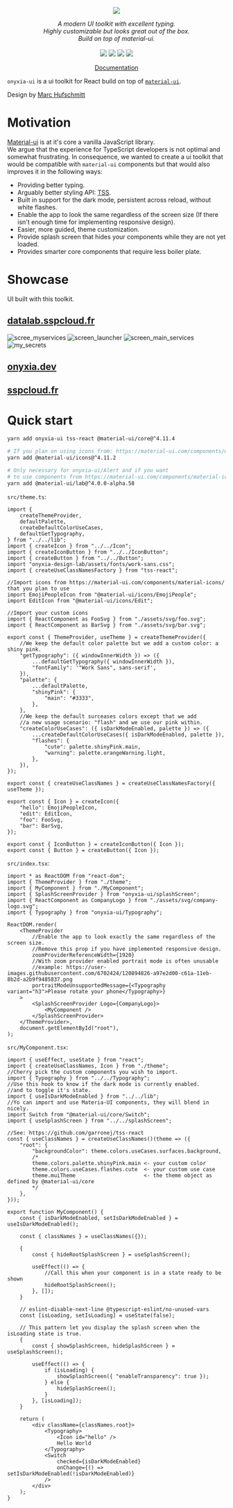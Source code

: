 <p align="center">
    <img src="https://user-images.githubusercontent.com/6702424/120405033-efe83900-c347-11eb-9a7c-7b680c26a18c.png">  
</p>
<p align="center">
    <i>A modern UI toolkit with excellent typing.</i><br>
    <i>Highly customizable but looks great out of the box.</i><br>
    <i>Build on top of material-ui.</i>
    <br>
    <br>
    <img src="https://github.com/garronej/onyxia-ui/workflows/ci/badge.svg?branch=main">
    <img src="https://img.shields.io/bundlephobia/minzip/onyxia-ui">
    <img src="https://img.shields.io/npm/dw/onyxia-ui">
    <img src="https://img.shields.io/npm/l/onyxia-ui">
</p>
<p align="center">
  <a href="https://ui.onyxia.dev">Documentation</a>
</p>

`onyxia-ui` is a ui toolkit for React build on top of [`material-ui`](https://material-ui.com).

Design by [Marc Hufschmitt](http://marchufschmitt.fr/)

# Motivation

[Material-ui](https://material-ui.com) is at it's core a vanilla JavaScript library.  
We argue that the experience for TypeScript developers is not optimal and somewhat frustrating.
In consequence, we wanted to create a ui toolkit that would be compatible with
`material-ui` components but that would also improves it in the following ways:

-   Providing better typing.
-   Arguably better styling API: [TSS](https://github.com/garronej/tss-react).
-   Built in support for the dark mode, persistent across reload, without white flashes.
-   Enable the app to look the same regardless of the screen size (If there isn't enough time for implementing responsive design).
-   Easier, more guided, theme customization.
-   Provide splash screen that hides your components while they are not yet loaded.
-   Provides smarter core components that require less boiler plate.

# Showcase

UI built with this toolkit.

## [datalab.sspcloud.fr](https://datalab.sspcloud.fr/catalog/inseefrlab-helm-charts-datascience)

![scree_myservices](https://user-images.githubusercontent.com/6702424/121828699-a8a36600-ccc0-11eb-903c-1cd4b6cbb0ff.png)
![screen_launcher](https://user-images.githubusercontent.com/6702424/121828696-a80acf80-ccc0-11eb-86fb-c7d0bca55d4f.png)
![screen_main_services](https://user-images.githubusercontent.com/6702424/121828700-a93bfc80-ccc0-11eb-8149-f6c85c06cffd.png)
![my_secrets](https://user-images.githubusercontent.com/6702424/121828695-a5a87580-ccc0-11eb-9e86-295fdac6c497.png)

## [onyxia.dev](https://onyxia.dev)

## [sspcloud.fr](https://sspcloud.fr)

# Quick start

```bash
yarn add onyxia-ui tss-react @material-ui/core@^4.11.4

# If you plan on using icons from: https://material-ui.com/components/material-icons/
yarn add @material-ui/icons@^4.11.2

# Only necessary for onyxia-ui/Alert and if you want
# to use components from https://material-ui.com/components/material-icons/
yarn add @material-ui/lab@^4.0.0-alpha.58
```

`src/theme.ts`:

```tsx
import {
    createThemeProvider,
    defaultPalette,
    createDefaultColorUseCases,
    defaultGetTypography,
} from "../../lib";
import { createIcon } from "../../Icon";
import { createIconButton } from "../../IconButton";
import { createButton } from "../../Button";
import "onyxia-design-lab/assets/fonts/work-sans.css";
import { createUseClassNamesFactory } from "tss-react";

//Import icons from https://material-ui.com/components/material-icons/ that you plan to use
import EmojiPeopleIcon from "@material-ui/icons/EmojiPeople";
import EditIcon from "@material-ui/icons/Edit";

//Import your custom icons
import { ReactComponent as FooSvg } from "./assets/svg/foo.svg";
import { ReactComponent as BarSvg } from "./assets/svg/bar.svg";

export const { ThemeProvider, useTheme } = createThemeProvider({
    //We keep the default color palette but we add a custom color: a shiny pink.
    "getTypography": ({ windowInnerWidth }) => ({
        ...defaultGetTypography({ windowInnerWidth }),
        "fontFamily": '"Work Sans", sans-serif',
    }),
    "palette": {
        ...defaultPalette,
        "shinyPink": {
            "main": "#3333",
        },
    },
    //We keep the default surceases colors except that we add
    //a new usage scenario: "flash" and we use our pink within.
    "createColorUseCases": ({ isDarkModeEnabled, palette }) => ({
        ...createDefaultColorUseCases({ isDarkModeEnabled, palette }),
        "flashes": {
            "cute": palette.shinyPink.main,
            "warning": palette.orangeWarning.light,
        },
    }),
});

export const { createUseClassNames } = createUseClassNamesFactory({ useTheme });

export const { Icon } = createIcon({
    "hello": EmojiPeopleIcon,
    "edit": EditIcon,
    "foo": FooSvg,
    "bar": BarSvg,
});

export const { IconButton } = createIconButton({ Icon });
export const { Button } = createButton({ Icon });
```

`src/index.tsx`:

```tsx
import * as ReactDOM from "react-dom";
import { ThemeProvider } from "./theme";
import { MyComponent } from "./MyComponent";
import { SplashScreenProvider } from "onyxia-ui/splashScreen";
import { ReactComponent as CompanyLogo } from "./assets/svg/company-logo.svg";
import { Typography } from "onyxia-ui/Typography";

ReactDOM.render(
    <ThemeProvider
        //Enable the app to look exactly the same regardless of the screen size.
        //Remove this prop if you have implemented responsive design.
        zoomProviderReferenceWidth={1920}
        //With zoom provider enabled portrait mode is often unusable
        //example: https://user-images.githubusercontent.com/6702424/120894826-a97e2d00-c61a-11eb-8b2d-a2b9f9485837.png
        portraitModeUnsupportedMessage={<Typography variant="h3">Please rotate your phone</Typography>}
    >
        <SplashScreenProvider Logo={CompanyLogo}>
            <MyComponent />
        </SplashScreenProvider>
    </ThemeProvider>,
    document.getElementById("root"),
);
```

`src/MyComponent.tsx`:

```tsx
import { useEffect, useState } from "react";
import { createUseClassNames, Icon } from "./theme";
//Cherry pick the custom components you wish to import.
import { Typography } from "../../Typography";
//Use this hook to know if the dark mode is currently enabled.
//and to toggle it's state.
import { useIsDarkModeEnabled } from "../../lib";
//Yo can import and use Materia-UI components, they will blend in nicely.
import Switch from "@material-ui/core/Switch";
import { useSplashScreen } from "../../splashScreen";

//See: https://github.com/garronej/tss-react
const { useClassNames } = createUseClassNames()(theme => ({
    "root": {
        "backgroundColor": theme.colors.useCases.surfaces.background,
        /*
        theme.colors.palette.shinyPink.main <- your custom color
        theme.colors.useCases.flashes.cute  <- your custom use case
        theme.muiTheme                      <- the theme object as defined by @material-ui/core
        */
    },
}));

export function MyComponent() {
    const { isDarkModeEnabled, setIsDarkModeEnabled } = useIsDarkModeEnabled();

    const { classNames } = useClassNames({});

    {
        const { hideRootSplashScreen } = useSplashScreen();

        useEffect(() => {
            //Call this when your component is in a state ready to be shown
            hideRootSplashScreen();
        }, []);
    }

    // eslint-disable-next-line @typescript-eslint/no-unused-vars
    const [isLoading, setIsLoading] = useState(false);

    // This pattern let you display the splash screen when the isLoading state is true.
    {
        const { showSplashScreen, hideSplashScreen } = useSplashScreen();

        useEffect(() => {
            if (isLoading) {
                showSplashScreen({ "enableTransparency": true });
            } else {
                hideSplashScreen();
            }
        }, [isLoading]);
    }

    return (
        <div className={classNames.root}>
            <Typography>
                <Icon id="hello" />
                Hello World
            </Typography>
            <Switch
                checked={isDarkModeEnabled}
                onChange={() => setIsDarkModeEnabled(!isDarkModeEnabled)}
            />
        </div>
    );
}
```
